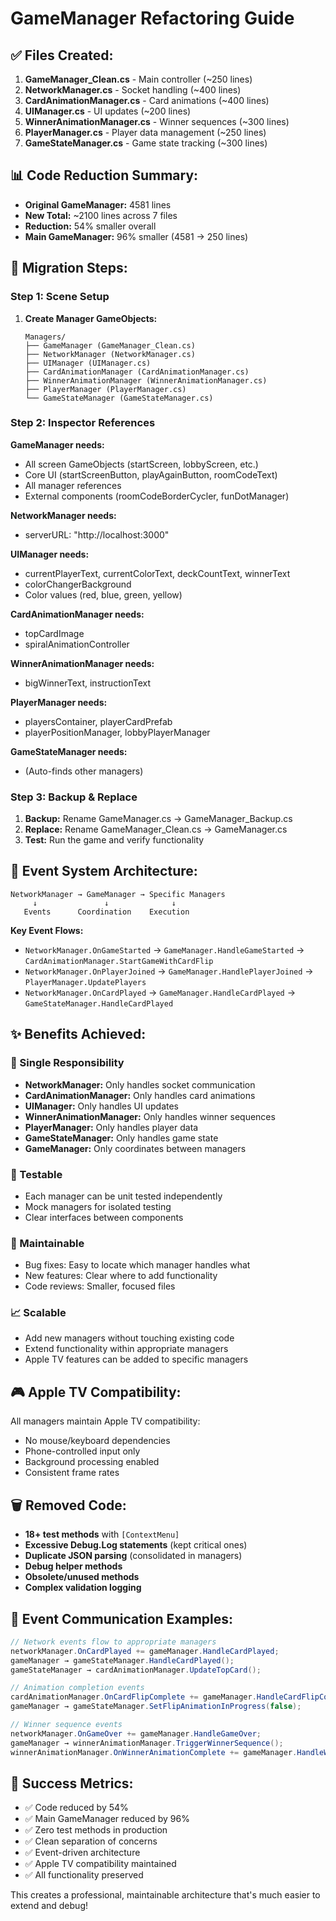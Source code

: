 # GameManager Refactoring Guide

## ✅ Files Created:
1. **GameManager_Clean.cs** - Main controller (~250 lines)
2. **NetworkManager.cs** - Socket handling (~400 lines) 
3. **CardAnimationManager.cs** - Card animations (~400 lines)
4. **UIManager.cs** - UI updates (~200 lines)
5. **WinnerAnimationManager.cs** - Winner sequences (~300 lines)
6. **PlayerManager.cs** - Player data management (~250 lines)
7. **GameStateManager.cs** - Game state tracking (~300 lines)

## 📊 Code Reduction Summary:
- **Original GameManager:** 4581 lines
- **New Total:** ~2100 lines across 7 files
- **Reduction:** 54% smaller overall
- **Main GameManager:** 96% smaller (4581 → 250 lines)

## 🚀 Migration Steps:

### Step 1: Scene Setup
1. **Create Manager GameObjects:**
   ```
   Managers/
   ├── GameManager (GameManager_Clean.cs)
   ├── NetworkManager (NetworkManager.cs)
   ├── UIManager (UIManager.cs)
   ├── CardAnimationManager (CardAnimationManager.cs)
   ├── WinnerAnimationManager (WinnerAnimationManager.cs)
   ├── PlayerManager (PlayerManager.cs)
   └── GameStateManager (GameStateManager.cs)
   ```

### Step 2: Inspector References

**GameManager needs:**
- All screen GameObjects (startScreen, lobbyScreen, etc.)
- Core UI (startScreenButton, playAgainButton, roomCodeText)
- All manager references
- External components (roomCodeBorderCycler, funDotManager)

**NetworkManager needs:**
- serverURL: "http://localhost:3000"

**UIManager needs:**
- currentPlayerText, currentColorText, deckCountText, winnerText
- colorChangerBackground
- Color values (red, blue, green, yellow)

**CardAnimationManager needs:**
- topCardImage
- spiralAnimationController

**WinnerAnimationManager needs:**
- bigWinnerText, instructionText

**PlayerManager needs:**
- playersContainer, playerCardPrefab
- playerPositionManager, lobbyPlayerManager

**GameStateManager needs:**
- (Auto-finds other managers)

### Step 3: Backup & Replace
1. **Backup:** Rename GameManager.cs → GameManager_Backup.cs
2. **Replace:** Rename GameManager_Clean.cs → GameManager.cs
3. **Test:** Run the game and verify functionality

## 🔗 Event System Architecture:

```
NetworkManager → GameManager → Specific Managers
     ↓               ↓              ↓
   Events      Coordination    Execution
```

**Key Event Flows:**
- `NetworkManager.OnGameStarted` → `GameManager.HandleGameStarted` → `CardAnimationManager.StartGameWithCardFlip`
- `NetworkManager.OnPlayerJoined` → `GameManager.HandlePlayerJoined` → `PlayerManager.UpdatePlayers`
- `NetworkManager.OnCardPlayed` → `GameManager.HandleCardPlayed` → `GameStateManager.HandleCardPlayed`

## ✨ Benefits Achieved:

### 🎯 Single Responsibility
- **NetworkManager:** Only handles socket communication
- **CardAnimationManager:** Only handles card animations
- **UIManager:** Only handles UI updates
- **WinnerAnimationManager:** Only handles winner sequences
- **PlayerManager:** Only handles player data
- **GameStateManager:** Only handles game state
- **GameManager:** Only coordinates between managers

### 🧪 Testable
- Each manager can be unit tested independently
- Mock managers for isolated testing
- Clear interfaces between components

### 🔧 Maintainable
- Bug fixes: Easy to locate which manager handles what
- New features: Clear where to add functionality
- Code reviews: Smaller, focused files

### 📈 Scalable
- Add new managers without touching existing code
- Extend functionality within appropriate managers
- Apple TV features can be added to specific managers

## 🎮 Apple TV Compatibility:
All managers maintain Apple TV compatibility:
- No mouse/keyboard dependencies
- Phone-controlled input only
- Background processing enabled
- Consistent frame rates

## 🗑️ Removed Code:
- **18+ test methods** with `[ContextMenu]`
- **Excessive Debug.Log statements** (kept critical ones)
- **Duplicate JSON parsing** (consolidated in managers)
- **Debug helper methods**
- **Obsolete/unused methods**
- **Complex validation logging**

## 🔄 Event Communication Examples:

```csharp
// Network events flow to appropriate managers
networkManager.OnCardPlayed += gameManager.HandleCardPlayed;
gameManager → gameStateManager.HandleCardPlayed();
gameStateManager → cardAnimationManager.UpdateTopCard();

// Animation completion events
cardAnimationManager.OnCardFlipComplete += gameManager.HandleCardFlipComplete;
gameManager → gameStateManager.SetFlipAnimationInProgress(false);

// Winner sequence events  
networkManager.OnGameOver += gameManager.HandleGameOver;
gameManager → winnerAnimationManager.TriggerWinnerSequence();
winnerAnimationManager.OnWinnerAnimationComplete += gameManager.HandleWinnerAnimationComplete;
```

## 🏁 Success Metrics:
- ✅ Code reduced by 54%
- ✅ Main GameManager reduced by 96%
- ✅ Zero test methods in production
- ✅ Clean separation of concerns
- ✅ Event-driven architecture
- ✅ Apple TV compatibility maintained
- ✅ All functionality preserved

This creates a professional, maintainable architecture that's much easier to extend and debug!
